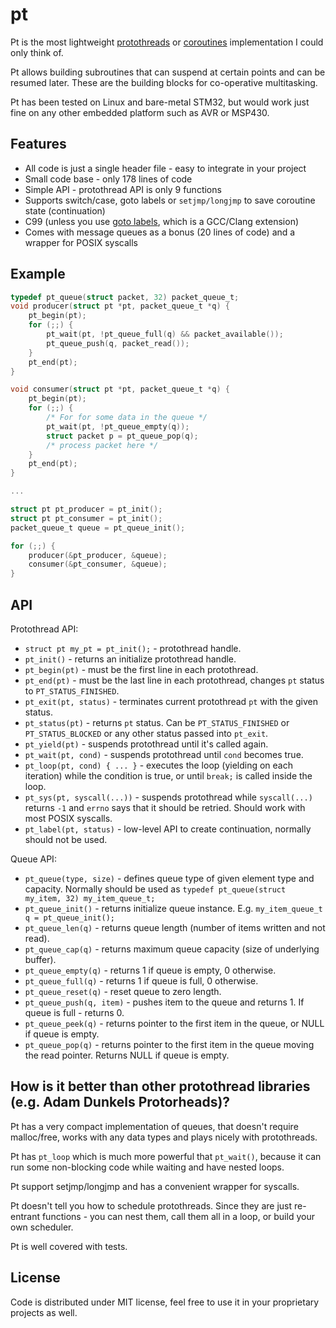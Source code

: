 pt
==

Pt is the most lightweight [protothreads][1] or [coroutines][2] implementation I
could only think of.

Pt allows building subroutines that can suspend at certain points and can be
resumed later. These are the building blocks for co-operative multitasking.

Pt has been tested on Linux and bare-metal STM32, but would work just fine on
any other embedded platform such as AVR or MSP430.

## Features

* All code is just a single header file - easy to integrate in your project
* Small code base - only 178 lines of code
* Simple API - protothread API is only 9 functions
* Supports switch/case, goto labels or `setjmp/longjmp` to save coroutine state (continuation)
* C99 (unless you use [goto labels][3], which is a GCC/Clang extension)
* Comes with message queues as a bonus (20 lines of code) and a wrapper for POSIX syscalls

## Example

```c
typedef pt_queue(struct packet, 32) packet_queue_t;
void producer(struct pt *pt, packet_queue_t *q) {
	pt_begin(pt);
	for (;;) {
		pt_wait(pt, !pt_queue_full(q) && packet_available());
		pt_queue_push(q, packet_read());
	}
	pt_end(pt);
}

void consumer(struct pt *pt, packet_queue_t *q) {
	pt_begin(pt);
	for (;;) {
		/* For for some data in the queue */
		pt_wait(pt, !pt_queue_empty(q));
		struct packet p = pt_queue_pop(q);
		/* process packet here */
	}
	pt_end(pt);
}

...

struct pt pt_producer = pt_init();
struct pt pt_consumer = pt_init();
packet_queue_t queue = pt_queue_init();

for (;;) {
	producer(&pt_producer, &queue);
	consumer(&pt_consumer, &queue);
}
```

## API

Protothread API:

* `struct pt my_pt = pt_init();` - protothread handle.
* `pt_init()` - returns an initialize protothread handle.
* `pt_begin(pt)` - must be the first line in each protothread.
* `pt_end(pt)` - must be the last line in each protothread, changes `pt` status
	to `PT_STATUS_FINISHED`.
* `pt_exit(pt, status)` - terminates current protothread `pt` with the given status.
* `pt_status(pt)` - returns `pt` status. Can be `PT_STATUS_FINISHED` or
	`PT_STATUS_BLOCKED` or any other status passed into `pt_exit`.
* `pt_yield(pt)` - suspends protothread until it's called again.
* `pt_wait(pt, cond)` - suspends protothread until `cond` becomes true.
* `pt_loop(pt, cond) { ... }` - executes the loop  (yielding on each iteration)
	while the condition is true, or until `break;` is called inside the loop.
* `pt_sys(pt, syscall(...))` - suspends protothread while `syscall(...)`
	returns `-1` and `errno` says that it should be retried. Should work with
	most POSIX syscalls.
* `pt_label(pt, status)` - low-level API to create continuation, normally
	should not be used.

Queue API:

* `pt_queue(type, size)` - defines queue type of given element type and
capacity. Normally should be used as `typedef pt_queue(struct my_item, 32)
my_item_queue_t;`
* `pt_queue_init()` - returns initialize queue instance. E.g. `my_item_queue_t
	q = pt_queue_init();`
* `pt_queue_len(q)` - returns queue length (number of items written and not read).
* `pt_queue_cap(q)` - returns maximum queue capacity (size of underlying buffer).
* `pt_queue_empty(q)` - returns 1 if queue is empty, 0 otherwise.
* `pt_queue_full(q)` - returns 1 if queue is full, 0 otherwise.
* `pt_queue_reset(q)` - reset queue to zero length.
* `pt_queue_push(q, item)` - pushes item to the queue and returns 1. If queue is full - returns 0.
* `pt_queue_peek(q)` - returns pointer to the first item in the queue, or NULL if queue is empty.
* `pt_queue_pop(q)` - returns pointer to the first item in the queue moving the
	read pointer. Returns NULL if queue is empty.

## How is it better than other protothread libraries (e.g. Adam Dunkels Protorheads)?

Pt has a very compact implementation of queues, that doesn't require
malloc/free, works with any data types and plays nicely with protothreads.

Pt has `pt_loop` which is much more powerful that `pt_wait()`, because it can
run some non-blocking code while waiting and have nested loops.

Pt support setjmp/longjmp and has a convenient wrapper for syscalls.

Pt doesn't tell you how to schedule protothreads. Since they are just
re-entrant functions - you can nest them, call them all in a loop, or build
your own scheduler.

Pt is well covered with tests.

## License

Code is distributed under MIT license, feel free to use it in your proprietary
projects as well.

[1]: http://dunkels.com/adam/pt/
[2]: https://en.wikipedia.org/wiki/Coroutine
[3]: https://gcc.gnu.org/onlinedocs/gcc/Labels-as-Values.html
